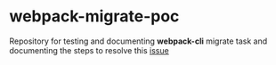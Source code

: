 # webpack-migrate-poc

Repository for testing and documenting **webpack-cli** migrate task and documenting the steps to resolve this [issue](https://github.com/webpack/webpack-cli/issues/166)